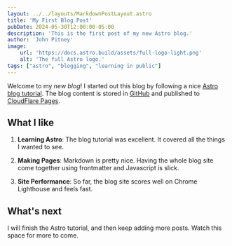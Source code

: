 ```yaml
---
layout: ../../layouts/MarkdownPostLayout.astro
title: 'My First Blog Post'
pubDate: 2024-05-30T12:00:00-05:00
description: 'This is the first post of my new Astro blog.'
author: 'John Pitney'
image:
    url: 'https://docs.astro.build/assets/full-logo-light.png' 
    alt: 'The full Astro logo.'
tags: ["astro", "blogging", "learning in public"]
---
```

Welcome to my _new blog_!  I started out this blog by following a nice [Astro blog tutorial](https://docs.astro.build/en/tutorial/0-introduction/).  The blog content is stored in [GitHub](https://github.com/johnp789/astro-blog) and published to [CloudFlare Pages](https://pages.cloudflare.com/).

## What I like

1. **Learning Astro**: The blog tutorial was excellent.  It covered all the things I wanted to see.

2. **Making Pages**: Markdown is pretty nice.  Having the whole blog site come together using frontmatter and Javascript is slick.

3. **Site Performance**: So far, the blog site scores well on Chrome Lighthouse and feels fast.

## What's next

I will finish the Astro tutorial, and then keep adding more posts. Watch this space for more to come.

